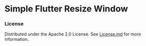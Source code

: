 # Simple Flutter Resize Window

### License

Distributed under the Apache 2.0 License. See [License.md](LICENSE.md) for more information.